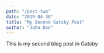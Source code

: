 ```yaml
---
path: "/post-two"
date: "2019-04-30"
title: "My Second Gatsby Post"
author: "John Doe"
---
```


This is my second blog post in Gatsby